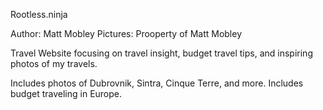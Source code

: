 Rootless.ninja

Author: Matt Mobley
Pictures: Prooperty of Matt Mobley

Travel Website focusing on travel insight, budget travel tips, and inspiring photos of my travels.

Includes photos of Dubrovnik, Sintra, Cinque Terre, and more.
Includes budget traveling in Europe.
